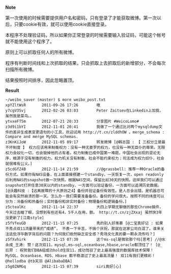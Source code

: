 **Note**

第一次使用的时候需要提供用户名和密码，只有登录了才能获取微博。第一次以后，只要cookie有效，就可以使用cookie直接登录。

本程序不处理验证码，所以如果你正常登录的时候需要输入验证码，可能这个帐号就不能使用这个程序了。

原则上可以抓取任何人的所有微博。

程序有判断时间线和上次抓取的结果，只会抓取上去抓取后的新增部分，不会每次扫描所有微博。

结果按照时间排序，因此忽略置顶。



**Result**

    ~/weibo_saver (master) $ more weibo_post.txt 
    xpYZltWsR       2011-09-26 17:26        嗷 
    y7cgV3Svj       2012-02-26 03:03        Peter Zaitsev在Linkedin上加我，虽然我是菜鸟。。 
    ytvxeFT5m       2012-07-21 20:33        分享图片 #WeicoLomo# 
    z3d9i1bYI       2012-11-01 20:41        我做了一个通过比对两个mysqldump文件的差异生成表变更语句的小工具，欢迎试用 http://t.cn/zlddhOW 。merge_schema : Compare and merge MySQL schemas. 
    z3KnKiJoW       2012-11-05 09:17        转发微博 [@韩志国 : 【 三权分立是最不坏制度 】 权力应该用来制衡权力：没有一种无娄罗的权力，也没有一种无臣仆的尊荣。无限权力会奴化一切，也会毁掉他的占有者。权力制衡已成中国第一难题，中国社会出现的混论无序，根源于没有制衡的权力。权力机关没有制衡，社会不能约束权力；司法成为权力奴仆，社会就很难有公义。]
    z5cdGfZ4B       2012-11-14 21:59        //@grassbell: 推荐一种Oracle的备份方式。如果你有NAS设备，在上面直接搭建一个standby，一天恢复一次，open readonly 后利用NAS的snapshot做一次快照。根据NAS空间，保留比如30天的快照。这样我们可以通过snapshot打开任意30天以内的standby，一方面可以验证备份，一方面可以追溯历史数据。 [@沃趣科技 :【远离故障的十大原则之4】备份并验证备份有效性。是人总会出错，是机器总可能会有突然崩溃的那一天。怎么办－我们需要准备备份。备份的学问很大。按照不同的纬度可以分为：冷备份和热备份；实时备份和非实时备份；物理备份和逻辑备份。]
    z5ctealKc       2012-11-14 22:37        大四上学期无聊做的那些Chrome插件，今天过去瞄了眼，没想到有些还有4，5千人在用，额。 http://t.cn/zjZXxaj 虽然快3年没更新了[江南style] 
    z5fVfeuGD       2012-11-15 07:25        秀的别人好羡慕 [@二宝真好记 : 如果不秀点双11流量带来的“成绩”， 不表一下辛苦，不搞个庆祝，那就在这家公司白混了。谁来关注这些浮华数字背后的问题？为何我们依然缺乏安全感？秀场文化真的要一颗永流传吗？]
    z5fXvhirk       2012-11-15 07:30        这个ms-sql是微软那个吗[思考] //@水永成_王涛: 赞！这次双11，mysql,ms—sql,oceanbase,hbase,oracle都顶住了！ [@_后羿 : 祝贺我们DBA组成功hold住双11，成功驾驭了史上最高强度的数据库技术保障！MySQL、Oceanbase、RDS、Hbase 都平稳渡过了史上最高流量！ 双11有我们更精彩！ @hellodba @tb天羽 @AlibabaDBA]
    z5g0ZAMGq       2012-11-15 07:39        siri真好[心] 
